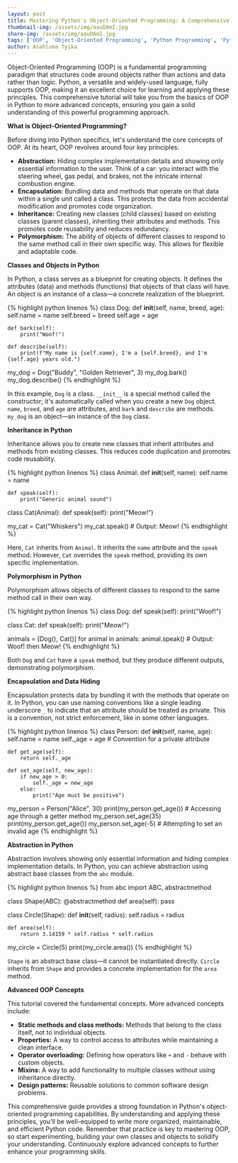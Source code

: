 ```yaml
---
layout: post
title: Mastering Python's Object-Oriented Programming: A Comprehensive Guide
thumbnail-img: /assets/img/aauDAmI.jpg
share-img: /assets/img/aauDAmI.jpg
tags: ['OOP', 'Object-Oriented Programming', 'Python Programming', 'Python Tutorial']
author: Asahluma Tyika
---
```


Object-Oriented Programming (OOP) is a fundamental programming paradigm that structures code around objects rather than actions and data rather than logic. Python, a versatile and widely-used language, fully supports OOP, making it an excellent choice for learning and applying these principles. This comprehensive tutorial will take you from the basics of OOP in Python to more advanced concepts, ensuring you gain a solid understanding of this powerful programming approach.

**What is Object-Oriented Programming?**

Before diving into Python specifics, let's understand the core concepts of OOP. At its heart, OOP revolves around four key principles:

* **Abstraction:** Hiding complex implementation details and showing only essential information to the user. Think of a car: you interact with the steering wheel, gas pedal, and brakes, not the intricate internal combustion engine.
* **Encapsulation:** Bundling data and methods that operate on that data within a single unit called a class. This protects the data from accidental modification and promotes code organization.
* **Inheritance:** Creating new classes (child classes) based on existing classes (parent classes), inheriting their attributes and methods. This promotes code reusability and reduces redundancy.
* **Polymorphism:** The ability of objects of different classes to respond to the same method call in their own specific way. This allows for flexible and adaptable code.

**Classes and Objects in Python**

In Python, a class serves as a blueprint for creating objects. It defines the attributes (data) and methods (functions) that objects of that class will have. An object is an instance of a class—a concrete realization of the blueprint.

{% highlight python linenos %}
class Dog:
    def __init__(self, name, breed, age):
        self.name = name
        self.breed = breed
        self.age = age

    def bark(self):
        print("Woof!")

    def describe(self):
        print(f"My name is {self.name}, I'm a {self.breed}, and I'm {self.age} years old.")

my_dog = Dog("Buddy", "Golden Retriever", 3)
my_dog.bark()
my_dog.describe()
{% endhighlight %}

In this example, `Dog` is a class. `__init__` is a special method called the constructor; it's automatically called when you create a new `Dog` object. `name`, `breed`, and `age` are attributes, and `bark` and `describe` are methods. `my_dog` is an object—an instance of the `Dog` class.

**Inheritance in Python**

Inheritance allows you to create new classes that inherit attributes and methods from existing classes. This reduces code duplication and promotes code reusability.

{% highlight python linenos %}
class Animal:
    def __init__(self, name):
        self.name = name

    def speak(self):
        print("Generic animal sound")

class Cat(Animal):
    def speak(self):
        print("Meow!")

my_cat = Cat("Whiskers")
my_cat.speak()  # Output: Meow!
{% endhighlight %}

Here, `Cat` inherits from `Animal`. It inherits the `name` attribute and the `speak` method. However, `Cat` overrides the `speak` method, providing its own specific implementation.

**Polymorphism in Python**

Polymorphism allows objects of different classes to respond to the same method call in their own way.

{% highlight python linenos %}
class Dog:
    def speak(self):
        print("Woof!")

class Cat:
    def speak(self):
        print("Meow!")

animals = [Dog(), Cat()]
for animal in animals:
    animal.speak()  # Output: Woof! then Meow!
{% endhighlight %}

Both `Dog` and `Cat` have a `speak` method, but they produce different outputs, demonstrating polymorphism.

**Encapsulation and Data Hiding**

Encapsulation protects data by bundling it with the methods that operate on it. In Python, you can use naming conventions like a single leading underscore `_` to indicate that an attribute should be treated as private. This is a convention, not strict enforcement, like in some other languages.

{% highlight python linenos %}
class Person:
    def __init__(self, name, age):
        self.name = name
        self._age = age  # Convention for a private attribute

    def get_age(self):
        return self._age

    def set_age(self, new_age):
        if new_age > 0:
            self._age = new_age
        else:
            print("Age must be positive")

my_person = Person("Alice", 30)
print(my_person.get_age())  # Accessing age through a getter method
my_person.set_age(35)
print(my_person.get_age())
my_person.set_age(-5)  # Attempting to set an invalid age
{% endhighlight %}

**Abstraction in Python**

Abstraction involves showing only essential information and hiding complex implementation details. In Python, you can achieve abstraction using abstract base classes from the `abc` module.

{% highlight python linenos %}
from abc import ABC, abstractmethod

class Shape(ABC):
    @abstractmethod
    def area(self):
        pass

class Circle(Shape):
    def __init__(self, radius):
        self.radius = radius

    def area(self):
        return 3.14159 * self.radius * self.radius

my_circle = Circle(5)
print(my_circle.area())
{% endhighlight %}

`Shape` is an abstract base class—it cannot be instantiated directly. `Circle` inherits from `Shape` and provides a concrete implementation for the `area` method.

**Advanced OOP Concepts**

This tutorial covered the fundamental concepts. More advanced concepts include:

* **Static methods and class methods:** Methods that belong to the class itself, not to individual objects.
* **Properties:** A way to control access to attributes while maintaining a clean interface.
* **Operator overloading:** Defining how operators like `+` and `-` behave with custom objects.
* **Mixins:** A way to add functionality to multiple classes without using inheritance directly.
* **Design patterns:** Reusable solutions to common software design problems.

This comprehensive guide provides a strong foundation in Python's object-oriented programming capabilities. By understanding and applying these principles, you'll be well-equipped to write more organized, maintainable, and efficient Python code. Remember that practice is key to mastering OOP, so start experimenting, building your own classes and objects to solidify your understanding. Continuously explore advanced concepts to further enhance your programming skills.

